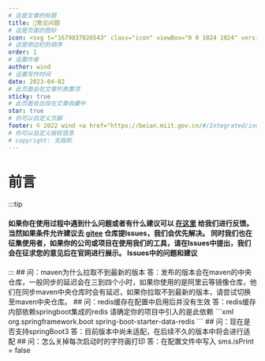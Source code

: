 ```yaml
---
# 这是文章的标题
title: 📎常见问题
# 这是页面的图标
icon: <svg t="1679837826543" class="icon" viewBox="0 0 1024 1024" version="1.1" xmlns="http://www.w3.org/2000/svg" p-id="1201" width="200" height="200"><path d="M763.136 958.72H262.656c-50.944 0-92.16-41.216-92.16-92.16V518.144H107.776c-25.6 0-48.128-15.36-57.6-39.168s-3.584-50.432 14.848-68.096c0.256-0.256 0.512-0.512 0.768-0.512l344.064-307.2c56.576-53.248 145.408-53.76 202.496-1.28l346.624 307.2 0.512 0.512c18.944 17.408 25.088 44.288 15.616 68.352-9.472 24.064-32 39.424-57.856 39.424h-61.696v348.928c-0.256 50.944-41.472 92.416-92.416 92.416zM107.52 456.704h93.696c16.896 0 30.72 13.824 30.72 30.72v379.136c0 16.896 13.824 30.72 30.72 30.72h500.48c16.896 0 30.72-13.824 30.72-30.72V486.656c0-16.896 13.824-30.72 30.72-30.72H917.504s0.256-0.512 0.256-0.768l-0.256-0.256-346.368-307.2-0.512-0.512c-33.536-30.976-86.016-30.72-119.04 0.768-0.256 0.256-0.512 0.512-0.768 0.512L107.264 455.68c0 0.256-0.256 0.256-0.256 0.256s0.256 0.512 0.512 0.768c-0.256 0 0 0 0 0z m0 0z" fill="#040000" p-id="1202"></path><path d="M644.608 897.024h-61.44v-218.112c0-16.64-13.824-29.952-30.72-29.952H471.04c-16.896 0-30.72 13.568-30.72 29.952v218.112h-61.44v-218.112c0-50.432 41.216-91.392 92.16-91.392h81.408c50.944 0 92.16 40.96 92.16 91.392v218.112z" fill="#D63123" p-id="1203"></path></svg>
# 这是侧边栏的顺序
order: 1
# 设置作者
author: wind
# 设置写作时间
date: 2023-04-02
# 此页面会在文章列表置顶
sticky: true
# 此页面会出现在文章收藏中
star: true
# 你可以自定义页脚
footer: © 2022 wind <a href="https://beian.miit.gov.cn/#/Integrated/index" target="_blank">冀ICP备2021004949号-3</a>
# 你可以自定义版权信息
# copyright: 无版权
---
```

# 前言
:::tip
<h4>如果你在使用过程中遇到什么问题或者有什么建议可以
<a href="https://www.wjx.cn/vm/hOtbeHt.aspx# ">在这里</a>
给我们进行反馈。当然如果条件允许建议去
<a href="https://gitee.com/the-wind-is-like-a-song/sms_aggregation/issues">gitee</a>
仓库提lssues，我们会优先解决。
同时我们也在征集使用者，如果你的公司或项目在使用我们的工具，请在lssues中提出，我们会在征求您的意见后在官网进行展示。
lssues中的问题和建议</h4>  
:::
## 问：maven为什么拉取不到最新的版本
答：发布的版本会在maven的中央仓库，一般同步的延迟会在三到四个小时，如果你使用的是阿里云等镜像仓库，他们在同步maven中央仓库时会有延迟，如果你拉取不到最新的版本，请尝试切换至maven中央仓库。
## 问：redis缓存在配置中启用后并没有生效
答：redis缓存内部依赖springboot集成的redis 请确定你的项目中引入的是此依赖
```xml
        <dependency>
            <groupId>org.springframework.boot</groupId>
            <artifactId>spring-boot-starter-data-redis</artifactId>
        </dependency>
```
## 问：现在是否支持springBoot3  
答：目前版本中尚未适配，在后续不久的版本中将会进行适配
## 问：怎么关掉每次启动时的字符画打印
答：在配置文件中写入 sms.isPrint = false
